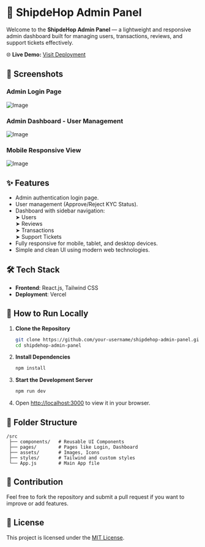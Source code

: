 # 🚀 ShipdeHop Admin Panel

Welcome to the **ShipdeHop Admin Panel** — a lightweight and responsive admin dashboard built for managing users, transactions, reviews, and support tickets effectively.

🌐 **Live Demo:** [Visit Deployment](https://shipde-hop.vercel.app/)

## 📸 Screenshots

### Admin Login Page
![Image](https://github.com/user-attachments/assets/61de38a1-0802-4674-9795-ee0b0a0a08b1)

### Admin Dashboard - User Management
![Image](https://github.com/user-attachments/assets/61bac923-a8d1-404c-a14b-2a45e43fcee0)

### Mobile Responsive View
![Image](https://github.com/user-attachments/assets/ecea7590-410e-4c05-b6e3-6631f35d10ea)

## ✨ Features

- Admin authentication login page.
- User management (Approve/Reject KYC Status).
- Dashboard with sidebar navigation:  
  ➤ Users  
  ➤ Reviews  
  ➤ Transactions  
  ➤ Support Tickets
- Fully responsive for mobile, tablet, and desktop devices.
- Simple and clean UI using modern web technologies.

## 🛠 Tech Stack

- **Frontend**: React.js, Tailwind CSS
- **Deployment**: Vercel

## 🚀 How to Run Locally

1. **Clone the Repository**
   ```bash
   git clone https://github.com/your-username/shipdehop-admin-panel.git
   cd shipdehop-admin-panel
   ```

2. **Install Dependencies**
   ```bash
   npm install
   ```

3. **Start the Development Server**
   ```bash
   npm run dev
   ```

4. Open [http://localhost:3000](http://localhost:3000) to view it in your browser.

## 📂 Folder Structure

```
/src
 ├── components/   # Reusable UI Components
 ├── pages/        # Pages like Login, Dashboard
 ├── assets/       # Images, Icons
 ├── styles/       # Tailwind and custom styles
 └── App.js        # Main App file
```

## 🤝 Contribution

Feel free to fork the repository and submit a pull request if you want to improve or add features.

## 📃 License

This project is licensed under the [MIT License](LICENSE).
